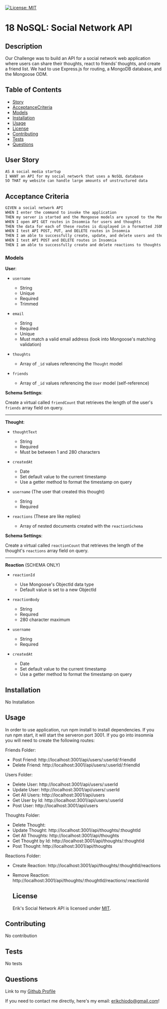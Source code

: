[![License: MIT](https://img.shields.io/badge/License-MIT-blue.svg)](https://opensource.org/licenses/mit)
# 18 NoSQL: Social Network API

## Description

Our Challenge was to build an API for a social network web application where users can share their thoughts, react to friends’ thoughts, and create a friend list. We had to use Express.js for routing, a MongoDB database, and the Mongoose ODM.



## Table of Contents

- [Story](#story)
- [AcceptanceCriteria](#acceptancecriteria)
- [Models](#models)
- [Installation](#installation)
- [Usage](#usage)
- [License](#license)
- [Contributing](#contributing)
- [Tests](#tests)
- [Questions](#questions)

## User Story

```md
AS A social media startup
I WANT an API for my social network that uses a NoSQL database
SO THAT my website can handle large amounts of unstructured data
```

## Acceptance Criteria

```md
GIVEN a social network API
WHEN I enter the command to invoke the application
THEN my server is started and the Mongoose models are synced to the MongoDB database
WHEN I open API GET routes in Insomnia for users and thoughts
THEN the data for each of these routes is displayed in a formatted JSON
WHEN I test API POST, PUT, and DELETE routes in Insomnia
THEN I am able to successfully create, update, and delete users and thoughts in my database
WHEN I test API POST and DELETE routes in Insomnia
THEN I am able to successfully create and delete reactions to thoughts and add and remove friends to a user’s friend list
```

### Models

**User**:

* `username`
  * String
  * Unique
  * Required
  * Trimmed

* `email`
  * String
  * Required
  * Unique
  * Must match a valid email address (look into Mongoose's matching validation)

* `thoughts`
  * Array of `_id` values referencing the `Thought` model

* `friends`
  * Array of `_id` values referencing the `User` model (self-reference)

**Schema Settings**:

Create a virtual called `friendCount` that retrieves the length of the user's `friends` array field on query.

---

**Thought**:

* `thoughtText`
  * String
  * Required
  * Must be between 1 and 280 characters

* `createdAt`
  * Date
  * Set default value to the current timestamp
  * Use a getter method to format the timestamp on query

* `username` (The user that created this thought)
  * String
  * Required

* `reactions` (These are like replies)
  * Array of nested documents created with the `reactionSchema`

**Schema Settings**:

Create a virtual called `reactionCount` that retrieves the length of the thought's `reactions` array field on query.

---

**Reaction** (SCHEMA ONLY)

* `reactionId`
  * Use Mongoose's ObjectId data type
  * Default value is set to a new ObjectId

* `reactionBody`
  * String
  * Required
  * 280 character maximum

* `username`
  * String
  * Required

* `createdAt`
  * Date
  * Set default value to the current timestamp
  * Use a getter method to format the timestamp on query
## Installation

No Installation


## Usage

In order to use application, run npm install to install dependencies. If you run npm start, it will start the serveron port 3001. If you go into insomnia you will need to create the following routes:

Friends Folder:
- Post Friend: http://localhost:3001/api/users/:userId/:friendId
- Delete Friend: http://localhost:3001/api/users/:userId/:friendId

Users Folder:
- Delete User: http://localhost:3001/api/users/:userId
- Update User: http://localhost:3001/api/users/:userId
- Get All Users: http://localhost:3001/api/users
- Get User by Id: http://localhost:3001/api/users/:userId
- Post User: http://localhost:3001/api/users

Thoughts Folder:
- Delete Thought: 
- Update Thought: http://localhost:3001/api/thoughts/:thoughtId
- Get All Thoughts: http://localhost:3001/api/thoughts
- Get Thought by Id: http://localhost:3001/api/thoughts/:thoughtId
- Post Thought: http://localhost:3001/api/thoughts

Reactions Folder:
- Create Reaction: http://localhost:3001/api/thoughts/:thoughtId/reactions
- Remove Reaction: http://localhost:3001/api/thoughts/:thoughtId/reactions/:reactionId

  ## License
  Erik's Social Network API is licensed under [MIT](https://opensource.org/licenses/mit).

## Contributing

No contribution


## Tests

No tests


## Questions

Link to my [Github Profile](https://github.com/erikchiodo)

If you need to contact me directly, here's my email: erikchiodo@gmail.com!